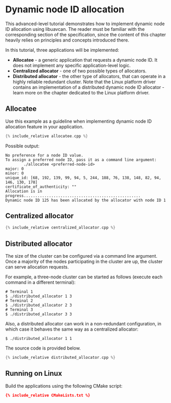 ---
---

# Dynamic node ID allocation

This advanced-level tutorial demonstrates how to implement dynamic node ID allocation using libuavcan.
The reader must be familiar with the corresponding section of the specification, since the content of this
chapter heavily relies on principles and concepts introduced there.

In this tutorial, three applications will be implemented:

* **Allocatee** - a generic application that requests a dynamic node ID.
It does not implement any specific application-level logic.
* **Centralized allocator** - one of two possible types of allocators.
* **Distributed allocator** - the other type of allocators, that can operate in a highly reliable redundant cluster.
Note that the Linux platform driver contains an implementation of a distributed dynamic node ID allocator -
learn more on the chapter dedicated to the Linux platform driver.

## Allocatee

Use this example as a guideline when implementing dynamic node ID allocation feature in your application.

```c++
{% include_relative allocatee.cpp %}
```

Possible output:

```
No preference for a node ID value.
To assign a preferred node ID, pass it as a command line argument:
        ./allocatee <preferred-node-id>
major: 0
minor: 0
unique_id: [68, 192, 139, 99, 94, 5, 244, 188, 76, 138, 148, 82, 94, 146, 130, 178]
certificate_of_authenticity: ""
Allocation is in progress...................................................
Dynamic node ID 125 has been allocated by the allocator with node ID 1
```

## Centralized allocator

```c++
{% include_relative centralized_allocator.cpp %}
```

## Distributed allocator

The size of the cluster can be configured via a command line argument.
Once a majority of the nodes participating in the cluster are up,
the cluster can serve allocation requests.

For example, a three-node cluster can be started as follows (execute each command in a different terminal):

```
# Terminal 1
$ ./distributed_allocator 1 3
# Terminal 2
$ ./distributed_allocator 2 3
# Terminal 3
$ ./distributed_allocator 3 3
```

Also, a distributed allocator can work in a non-redundant configuration,
in which case it behaves the same way as a centralized allocator:

```
$ ./distributed_allocator 1 1
```

The source code is provided below.

```c++
{% include_relative distributed_allocator.cpp %}
```

## Running on Linux

Build the applications using the following CMake script:

```cmake
{% include_relative CMakeLists.txt %}
```
